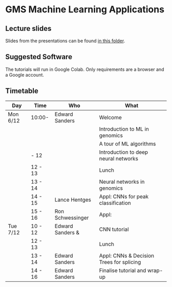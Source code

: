 GMS Machine Learning Applications
=================================

Lecture slides
----------------------

Slides from the presentations can be found [in this folder](https://www.well.ox.ac.uk/~gav/projects/gms/statistics-course/Machine_learning_applications/slides/).

Suggested Software
----------------------

The tutorials will run in Google Colab.  Only requirements are a browser and a Google account.


Timetable
---------

| Day      | Time        | Who              | What                                 |
| -------- | ----------- | ---------------- | ------------------------------------ |
| Mon 6/12 | 10:00-      | Edward Sanders   | Welcome                              |
|          |             |                  | Introduction to ML in genomics       |
|          |             |                  | A tour of ML algorithms              |
|          |    - 12     |                  | Introduction to deep neural networks |
|          | 12 - 13     |                  | Lunch                                |
|          | 13 - 14     |                  | Neural networks in genomics          |
|          | 14 - 15     | Lance Hentges    | Appl: CNNs for peak classification   |
|          | 15 - 16     | Ron Schwessinger | Appl:                                |
| Tue 7/12 | 10 - 12     | Edward Sanders & | CNN tutorial                         |
|          | 12 - 13     |                  | Lunch                                |
|          | 13 - 14     | Edward Sanders   | Appl: CNNs & Decision Trees for splicing|
|          | 14 - 16     | Edward  Sanders  | Finalise tutorial and wrap-up        |


